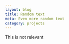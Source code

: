 ```yaml
---
layout: blog
title: Random text
meta: Even more random text
category: projects
---
```


This is not relevant
